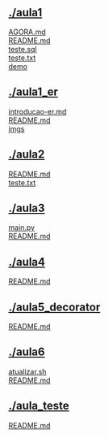 #  <br>
## [./aula1](https://github.com/IgorAvilaPereira//tree/main/./aula1) <br>
[AGORA.md](https://github.com/IgorAvilaPereira//blob/main/./aula1/AGORA.md) <br>
[README.md](https://github.com/IgorAvilaPereira//blob/main/./aula1/README.md) <br>
[teste.sql](https://github.com/IgorAvilaPereira//blob/main/./aula1/teste.sql) <br>
[teste.txt](https://github.com/IgorAvilaPereira//blob/main/./aula1/teste.txt) <br>
[demo](https://github.com/IgorAvilaPereira//blob/main/./aula1/demo) <br>
## [./aula1_er](https://github.com/IgorAvilaPereira//tree/main/./aula1_er) <br>
[introducao-er.md](https://github.com/IgorAvilaPereira//blob/main/./aula1_er/introducao-er.md) <br>
[README.md](https://github.com/IgorAvilaPereira//blob/main/./aula1_er/README.md) <br>
[imgs](https://github.com/IgorAvilaPereira//blob/main/./aula1_er/imgs) <br>
## [./aula2](https://github.com/IgorAvilaPereira//tree/main/./aula2) <br>
[README.md](https://github.com/IgorAvilaPereira//blob/main/./aula2/README.md) <br>
[teste.txt](https://github.com/IgorAvilaPereira//blob/main/./aula2/teste.txt) <br>
## [./aula3](https://github.com/IgorAvilaPereira//tree/main/./aula3) <br>
[main.py](https://github.com/IgorAvilaPereira//blob/main/./aula3/main.py) <br>
[README.md](https://github.com/IgorAvilaPereira//blob/main/./aula3/README.md) <br>
## [./aula4](https://github.com/IgorAvilaPereira//tree/main/./aula4) <br>
[README.md](https://github.com/IgorAvilaPereira//blob/main/./aula4/README.md) <br>
## [./aula5_decorator](https://github.com/IgorAvilaPereira//tree/main/./aula5_decorator) <br>
[README.md](https://github.com/IgorAvilaPereira//blob/main/./aula5_decorator/README.md) <br>
## [./aula6](https://github.com/IgorAvilaPereira//tree/main/./aula6) <br>
[atualizar.sh](https://github.com/IgorAvilaPereira//blob/main/./aula6/atualizar.sh) <br>
[README.md](https://github.com/IgorAvilaPereira//blob/main/./aula6/README.md) <br>
## [./aula_teste](https://github.com/IgorAvilaPereira//tree/main/./aula_teste) <br>
[README.md](https://github.com/IgorAvilaPereira//blob/main/./aula_teste/README.md) <br>
